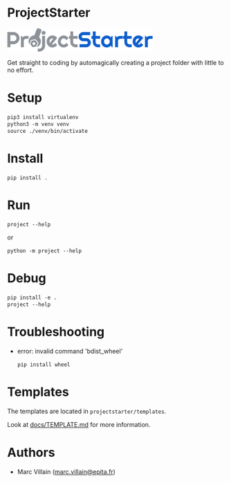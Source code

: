 ProjectStarter
===

![ProjectStarter](logo.png?raw=true "ProjectStarter logo")

Get straight to coding by automagically creating a project folder with little to no effort.

# Setup

```shell script
pip3 install virtualenv
python3 -m venv venv
source ./venv/bin/activate
```

# Install

```shell script
pip install .
```

# Run

```shell script
project --help
```

or

```shell script
python -m project --help
```

# Debug

```shell script
pip install -e .
project --help
```

# Troubleshooting

* error: invalid command 'bdist_wheel'
  ```
  pip install wheel
  ```

# Templates

The templates are located in `projectstarter/templates`.

Look at [docs/TEMPLATE.md](docs/TEMPLATE.md) for more information.

# Authors

* Marc Villain (marc.villain@epita.fr)

